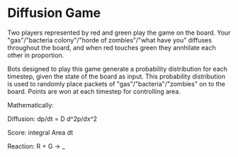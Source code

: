 # Diffusion Game

Two players represented by red and green play the game on the board. Your "gas"/"bacteria colony"/"horde of zombies"/"what have you" diffuses throughout the board, and when red touches green they annhilate each other in proportion.

Bots designed to play this game generate a probability distribution for each timestep, given the state of the board as input. This probability distribution is used to randomly place packets of "gas"/"bacteria"/"zombies" on to the board. Points are won at each timestep for controlling area.

Mathematically:

Diffusion: dp/dt = D d^2p/dx^2

Score: integral Area dt

Reaction: R + G -> _
